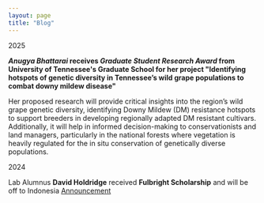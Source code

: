 ```yaml
---
layout: page
title: "Blog"
---
```



2025

***Anugya Bhattarai* receives *Graduate Student Research Award* from University of Tennessee's Graduate School for her project "Identifying hotspots of genetic diversity in Tennessee’s wild grape populations
to combat downy mildew disease"**

Her proposed research will provide critical insights into the region’s wild grape genetic diversity, identifying Downy Mildew (DM) resistance hotspots to support breeders in developing regionally adapted DM resistant cultivars. Additionally, it will help in informed decision-making to conservationists and land managers, particularly in the national forests where vegetation is heavily regulated for the in situ conservation of genetically diverse populations.

2024

Lab Alumnus **David Holdridge** received **Fulbright Scholarship** and will be off to Indonesia [Announcement](https://news.utk.edu/2024/05/28/12-students-and-recent-graduates-offered-fulbright-scholarships)


 
 


